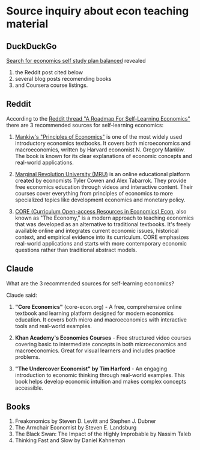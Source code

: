 # Source inquiry about econ teaching material

## DuckDuckGo

[Search for economics self study plan balanced](https://duckduckgo.com/?t=ftsa&q=economics+self+study+plan+balanced&ia=web) revealed 

1. the Reddit post cited below
2. several blog posts recomending books
3. and Coursera course listings.

## Reddit

According to the [Reddit thread "A Roadmap For Self-Learning Economics"](https://www.reddit.com/r/AskEconomics/comments/pdt5nh/a_roadmap_for_selflearning_economics/) there are 3 recommended sources for self-learning economics:

1.  [Mankiw's "Principles of Economics"](https://en.wikipedia.org/wiki/Principles_of_Economics_(Mankiw_book)) is one of the most widely used introductory economics textbooks. It covers both microeconomics and macroeconomics, written by Harvard economist N. Gregory Mankiw. The book is known for its clear explanations of economic concepts and real-world applications.

2.  [Marginal Revolution University (MRU)](https://mru.org/) is an online educational platform created by economists Tyler Cowen and Alex Tabarrok. They provide free economics education through videos and interactive content. Their courses cover everything from principles of economics to more specialized topics like development economics and monetary policy.

3.  [CORE (Curriculum Open-access Resources in Economics) Econ](https://www.core-econ.org/), also known as "The Economy," is a modern approach to teaching economics that was developed as an alternative to traditional textbooks. It's freely available online and integrates current economic issues, historical context, and empirical evidence into its curriculum. CORE emphasizes real-world applications and starts with more contemporary economic questions rather than traditional abstract models.

## Claude

What are the 3 recommended sources for self-learning economics? 

Claude said:

1. **"Core Economics"** (core-econ.org) - A free, comprehensive online textbook and learning platform designed for modern economics education. It covers both micro and macroeconomics with interactive tools and real-world examples.

2. **Khan Academy's Economics Courses** - Free structured video courses covering basic to intermediate concepts in both microeconomics and macroeconomics. Great for visual learners and includes practice problems.

3. **"The Undercover Economist" by Tim Harford** - An engaging introduction to economic thinking through real-world examples. This book helps develop economic intuition and makes complex concepts accessible.

## Books

1. Freakonomics by Steven D. Levitt and Stephen J. Dubner
2. The Armchair Economist by Steven E. Landsburg
3. The Black Swan: The Impact of the Highly Improbable by Nassim Taleb
4. Thinking Fast and Slow by Daniel Kahneman
